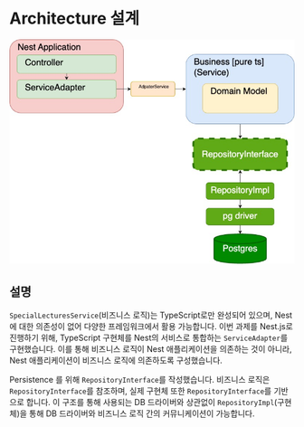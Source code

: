 # Architecture 설계

![architecture](./assets/architecture.jpg)

## 설명

`SpecialLecturesService`(비즈니스 로직)는 TypeScript로만 완성되어 있으며, Nest에 대한 의존성이 없어 다양한 프레임워크에서 활용 가능합니다. 이번 과제를 Nest.js로 진행하기
위해, TypeScript 구현체를 Nest의 서비스로 통합하는 `ServiceAdapter`를 구현했습니다. 이를 통해 비즈니스 로직이 Nest 애플리케이션을 의존하는 것이 아니라, Nest 애플리케이션이 비즈니스
로직에 의존하도록 구성했습니다.

Persistence 를 위해 `RepositoryInterface`를 작성했습니다. 비즈니스 로직은 `RepositoryInterface`를 참조하며, 실제 구현체
또한 `RepositoryInterface`를 기반으로 합니다. 이 구조를 통해 사용되는 DB 드라이버와 상관없이 `RepositoryImpl`(구현체)을 통해 DB 드라이버와 비즈니스 로직 간의 커뮤니케이션이
가능합니다.

